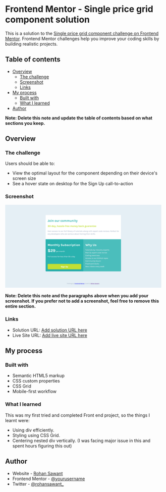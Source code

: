 # Frontend Mentor - Single price grid component solution

This is a solution to the [Single price grid component challenge on Frontend Mentor](https://www.frontendmentor.io/challenges/single-price-grid-component-5ce41129d0ff452fec5abbbc). Frontend Mentor challenges help you improve your coding skills by building realistic projects.

## Table of contents

- [Overview](#overview)
  - [The challenge](#the-challenge)
  - [Screenshot](#screenshot)
  - [Links](#links)
- [My process](#my-process)
  - [Built with](#built-with)
  - [What I learned](#what-i-learned)
- [Author](#author)

**Note: Delete this note and update the table of contents based on what sections you keep.**

## Overview

### The challenge

Users should be able to:

- View the optimal layout for the component depending on their device's screen size
- See a hover state on desktop for the Sign Up call-to-action

### Screenshot

![](./screenshot.jpg)

**Note: Delete this note and the paragraphs above when you add your screenshot. If you prefer not to add a screenshot, feel free to remove this entire section.**

### Links

- Solution URL: [Add solution URL here](https://github.com/rohan-s-sawant/FEM-single-price-grid-component-master.git)
- Live Site URL: [Add live site URL here](https://fem-single-price-gird.netlify.app/)

## My process

### Built with

- Semantic HTML5 markup
- CSS custom properties
- CSS Grid
- Mobile-first workflow

### What I learned

This was my first tried and completed Front end project, so the things I learnt were:

- Using div efficiently.
- Styling using CSS Grid.
- Centering nested div vertically. (I was facing major issue in this and spent hours figuring this out)

## Author

- Website - [Rohan Sawant](https://www.linkedin.com/in/rohan-s-sawant/)
- Frontend Mentor - [@yourusername](https://www.frontendmentor.io/profile/yourusername)
- Twitter - [@rohansawant\_](https://www.twitter.com/rohansawant_)

